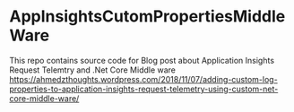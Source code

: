 # AppInsightsCutomPropertiesMiddleWare
This repo contains source code for Blog post about Application Insights Request Telemtry and .Net Core Middle ware
https://ahmedzthoughts.wordpress.com/2018/11/07/adding-custom-log-properties-to-application-insights-request-telemetry-using-custom-net-core-middle-ware/
